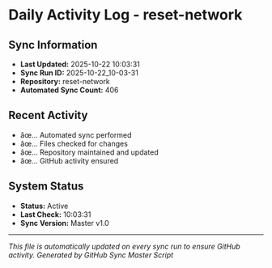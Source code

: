 ﻿# Daily Activity Log - reset-network

## Sync Information
- **Last Updated:** 2025-10-22 10:03:31
- **Sync Run ID:** 2025-10-22_10-03-31
- **Repository:** reset-network
- **Automated Sync Count:** 406

## Recent Activity
- âœ… Automated sync performed
- âœ… Files checked for changes
- âœ… Repository maintained and updated
- âœ… GitHub activity ensured

## System Status
- **Status:** Active
- **Last Check:** 10:03:31
- **Sync Version:** Master v1.0

---
*This file is automatically updated on every sync run to ensure GitHub activity.*
*Generated by GitHub Sync Master Script*
